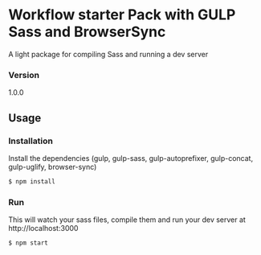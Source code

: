 # Workflow starter Pack with GULP Sass and BrowserSync

A light package for compiling Sass and running a dev server

### Version
1.0.0

## Usage


### Installation

Install the dependencies (gulp, gulp-sass, gulp-autoprefixer, gulp-concat, gulp-uglify, browser-sync)

```sh
$ npm install
```

### Run

This will watch your sass files, compile them and run your dev server at http://localhost:3000

```sh
$ npm start
```

###